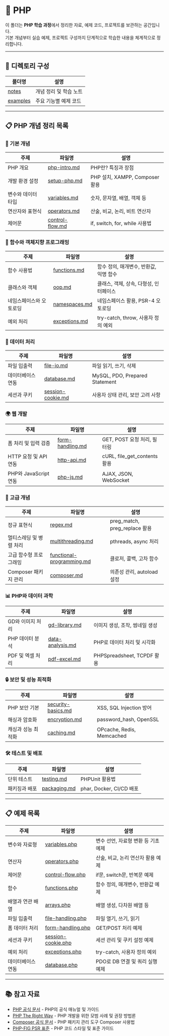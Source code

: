 # 🐘 PHP

이 폴더는 **PHP 학습 과정**에서 정리한 자료, 예제 코드, 프로젝트를 보관하는 공간입니다.  
기본 개념부터 실습 예제, 프로젝트 구성까지 단계적으로 학습한 내용을 체계적으로 정리합니다.

---

## 📂 디렉토리 구성

| 폴더명 | 설명 |
|---|---|
| [notes](./notes) | 개념 정리 및 학습 노트 |
| [examples](./examples) | 주요 기능별 예제 코드 |

---

## 📋 PHP 개념 정리 목록

### 📌 기본 개념
| 주제 | 파일명 | 설명 |
|---|---|---|
| PHP 개요 | [php-intro.md](./notes/php-intro.md) | PHP란? 특징과 장점 |
| 개발 환경 설정 | [setup-php.md](./notes/setup-php.md) | PHP 설치, XAMPP, Composer 활용 |
| 변수와 데이터 타입 | [variables.md](./notes/variables.md) | 숫자, 문자열, 배열, 객체 등 |
| 연산자와 표현식 | [operators.md](./notes/operators.md) | 산술, 비교, 논리, 비트 연산자 |
| 제어문 | [control-flow.md](./notes/control-flow.md) | if, switch, for, while 사용법 |

### 🔲 함수와 객체지향 프로그래밍
| 주제 | 파일명 | 설명 |
|---|---|---|
| 함수 사용법 | [functions.md](./notes/functions.md) | 함수 정의, 매개변수, 반환값, 익명 함수 |
| 클래스와 객체 | [oop.md](./notes/oop.md) | 클래스, 객체, 상속, 다형성, 인터페이스 |
| 네임스페이스와 오토로딩 | [namespaces.md](./notes/namespaces.md) | 네임스페이스 활용, PSR-4 오토로딩 |
| 예외 처리 | [exceptions.md](./notes/exceptions.md) | try-catch, throw, 사용자 정의 예외 |

### 🔄 데이터 처리
| 주제 | 파일명 | 설명 |
|---|---|---|
| 파일 입출력 | [file-io.md](./notes/file-io.md) | 파일 읽기, 쓰기, 삭제 |
| 데이터베이스 연동 | [database.md](./notes/database.md) | MySQL, PDO, Prepared Statement |
| 세션과 쿠키 | [session-cookie.md](./notes/session-cookie.md) | 사용자 상태 관리, 보안 고려 사항 |

### 🌍 웹 개발
| 주제 | 파일명 | 설명 |
|---|---|---|
| 폼 처리 및 입력 검증 | [form-handling.md](./notes/form-handling.md) | GET, POST 요청 처리, 필터링 |
| HTTP 요청 및 API 연동 | [http-api.md](./notes/http-api.md) | cURL, file_get_contents 활용 |
| PHP와 JavaScript 연동 | [php-js.md](./notes/php-js.md) | AJAX, JSON, WebSocket |

### 🚀 고급 개념
| 주제 | 파일명 | 설명 |
|---|---|---|
| 정규 표현식 | [regex.md](./notes/regex.md) | preg_match, preg_replace 활용 |
| 멀티스레딩 및 병렬 처리 | [multithreading.md](./notes/multithreading.md) | pthreads, async 처리 |
| 고급 함수형 프로그래밍 | [functional-programming.md](./notes/functional-programming.md) | 클로저, 콜백, 고차 함수 |
| Composer 패키지 관리 | [composer.md](./notes/composer.md) | 의존성 관리, autoload 설정 |

### 📊 PHP와 데이터 과학
| 주제 | 파일명 | 설명 |
|---|---|---|
| GD와 이미지 처리 | [gd-library.md](./notes/gd-library.md) | 이미지 생성, 조작, 썸네일 생성 |
| PHP 데이터 분석 | [data-analysis.md](./notes/data-analysis.md) | PHP로 데이터 처리 및 시각화 |
| PDF 및 엑셀 처리 | [pdf-excel.md](./notes/pdf-excel.md) | PHPSpreadsheet, TCPDF 활용 |

### 🔒 보안 및 성능 최적화
| 주제 | 파일명 | 설명 |
|---|---|---|
| PHP 보안 기본 | [security-basics.md](./notes/security-basics.md) | XSS, SQL Injection 방어 |
| 해싱과 암호화 | [encryption.md](./notes/encryption.md) | password_hash, OpenSSL |
| 캐싱과 성능 최적화 | [caching.md](./notes/caching.md) | OPcache, Redis, Memcached |

### 🛠️ 테스트 및 배포
| 주제 | 파일명 | 설명 |
|---|---|---|
| 단위 테스트 | [testing.md](./notes/testing.md) | PHPUnit 활용법 |
| 패키징과 배포 | [packaging.md](./notes/packaging.md) | phar, Docker, CI/CD 배포 |

---

## 📋 예제 목록

| 주제 | 파일명 | 설명 |
|---|---|---|
| 변수와 자료형 | [variables.php](./examples/variables.php) | 변수 선언, 자료형 변환 등 기초 예제 |
| 연산자 | [operators.php](./examples/operators.php) | 산술, 비교, 논리 연산자 활용 예제 |
| 제어문 | [control-flow.php](./examples/control-flow.php) | if문, switch문, 반복문 예제 |
| 함수 | [functions.php](./examples/functions.php) | 함수 정의, 매개변수, 반환값 예제 |
| 배열과 연관 배열 | [arrays.php](./examples/arrays.php) | 배열 생성, 다차원 배열 등 |
| 파일 입출력 | [file-handling.php](./examples/file-handling.php) | 파일 열기, 쓰기, 읽기 |
| 폼 데이터 처리 | [form-handling.php](./examples/form-handling.php) | GET/POST 처리 예제 |
| 세션과 쿠키 | [session-cookie.php](./examples/session-cookie.php) | 세션 관리 및 쿠키 설정 예제 |
| 예외 처리 | [exceptions.php](./examples/exceptions.php) | try-catch, 사용자 정의 예외 |
| 데이터베이스 연동 | [database.php](./examples/database.php) | PDO로 DB 연결 및 쿼리 실행 예제 |

---

## 📚 참고 자료
- [PHP 공식 문서](https://www.php.net/manual/en/) - PHP의 공식 매뉴얼 및 가이드  
- [PHP The Right Way](https://phptherightway.com/) - PHP 개발을 위한 모범 사례 및 권장 방법론  
- [Composer 공식 문서](https://getcomposer.org/doc/) - PHP 패키지 관리 도구 Composer 사용법  
- [PHP-FIG PSR 표준](https://www.php-fig.org/psr/) - PHP 코드 스타일 및 표준 가이드

